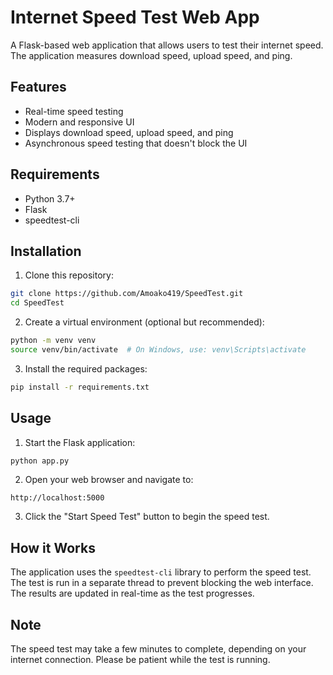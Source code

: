 # Internet Speed Test Web App

A Flask-based web application that allows users to test their internet speed. The application measures download speed, upload speed, and ping.

## Features

- Real-time speed testing
- Modern and responsive UI
- Displays download speed, upload speed, and ping
- Asynchronous speed testing that doesn't block the UI

## Requirements

- Python 3.7+
- Flask
- speedtest-cli

## Installation

1. Clone this repository:
```bash
git clone https://github.com/Amoako419/SpeedTest.git
cd SpeedTest
```

2. Create a virtual environment (optional but recommended):
```bash
python -m venv venv
source venv/bin/activate  # On Windows, use: venv\Scripts\activate
```

3. Install the required packages:
```bash
pip install -r requirements.txt
```

## Usage

1. Start the Flask application:
```bash
python app.py
```

2. Open your web browser and navigate to:
```
http://localhost:5000
```

3. Click the "Start Speed Test" button to begin the speed test.

## How it Works

The application uses the `speedtest-cli` library to perform the speed test. The test is run in a separate thread to prevent blocking the web interface. The results are updated in real-time as the test progresses.

## Note

The speed test may take a few minutes to complete, depending on your internet connection. Please be patient while the test is running. 